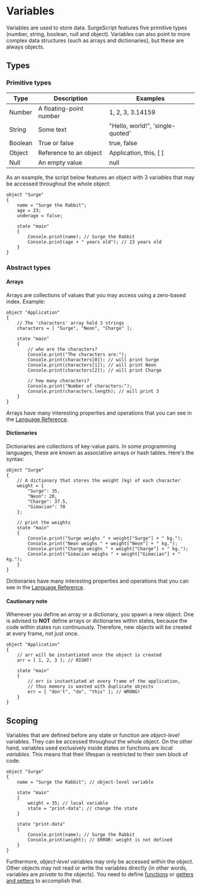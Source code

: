 Variables
=========

Variables are used to store data. SurgeScript features five primitive types (number, string, boolean, null and object). Variables can also point to more complex data structures (such as arrays and dictionaries), but these are always objects.

Types
-----

### Primitive types

Type|Description|Examples
----|-----------|-------
Number|A floating-point number|1, 2, 3, 3.14159
String|Some text|"Hello, world!", 'single-quoted'
Boolean|True or false|true, false
Object|Reference to an object|Application, this, [ ]
Null|An empty value|null

As an example, the script below features an object with 3 variables that may be accessed throughout the whole object:

```
object "Surge"
{
    name = "Surge the Rabbit";
    age = 23;
    underage = false;

    state "main"
    {
        Console.print(name); // Surge the Rabbit
        Console.print(age + " years old"); // 23 years old
    }
}
```

### Abstract types

#### Arrays

Arrays are collections of values that you may access using a zero-based index. Example:

```
object "Application"
{
    // The 'characters' array hold 3 strings
    characters = [ "Surge", "Neon", "Charge" ];

    state "main"
    {
        // who are the characters?
        Console.print("The characters are:");
        Console.print(characters[0]); // will print Surge
        Console.print(characters[1]); // will print Neon
        Console.print(characters[2]); // will print Charge

        // how many characters?
        Console.print("Number of characters:");
        Console.print(characters.length); // will print 3
    }
}
```

Arrays have many interesting properties and operations that you can see in the [Language Reference](../reference/array.md).

#### Dictionaries

Dictionaries are collections of key-value pairs. In some programming languages, these are known as associative arrays or hash tables. Here's the syntax:

```
object "Surge"
{
    // A dictionary that stores the weight (kg) of each character
    weight = {
        "Surge": 35,
        "Neon": 20,
        "Charge": 37.5,
        "Gimacian": 70
    };

    // print the weights
    state "main"
    {
        Console.print("Surge weighs " + weight["Surge"] + " kg.");
        Console.print("Neon weighs " + weight["Neon"] + " kg.");
        Console.print("Charge weighs " + weight["Charge"] + " kg.");
        Console.print("Gimacian weighs " + weight["Gimacian"] + " kg.");
    }
}
```

Dictionaries have many interesting properties and operations that you can see in the [Language Reference](../reference/dictionary.md).

#### Cautionary note

Whenever you define an array or a dictionary, you spawn a new object. One is advised to **NOT** define arrays or dictionaries within states, because the code within states run continuously. Therefore, new objects will be created at every frame, not just once.

```
object "Application"
{
    // arr will be instantiated once the object is created
    arr = [ 1, 2, 3 ]; // RIGHT!

    state "main"
    {
        // err is instantiated at every frame of the application,
        // thus memory is wasted with duplicate objects
        err = [ "don't", "do", "this" ]; // WRONG!
    }
}
```

Scoping
-------
Variables that are defined before any state or function are *object-level* variables. They can be accessed throughout the whole object. On the other hand, variables used exclusively inside states or functions are *local variables*. This means that their lifespan is restricted to their own block of code.

```
object "Surge"
{
    name = "Surge the Rabbit"; // object-level variable

    state "main"
    {
        weight = 35; // local variable
        state = "print-data"; // change the state
    }

    state "print-data"
    {
        Console.print(name); // Surge the Rabbit
        Console.print(weight); // ERROR: weight is not defined
    }
}
```

Furthermore, *object-level* variables may only be accessed within the object. Other objects may not read or write the variables directly (in other words, variables are *private* to the objects). You need to define [functions](functions) or [getters and setters](getters_and_setters) to accomplish that.